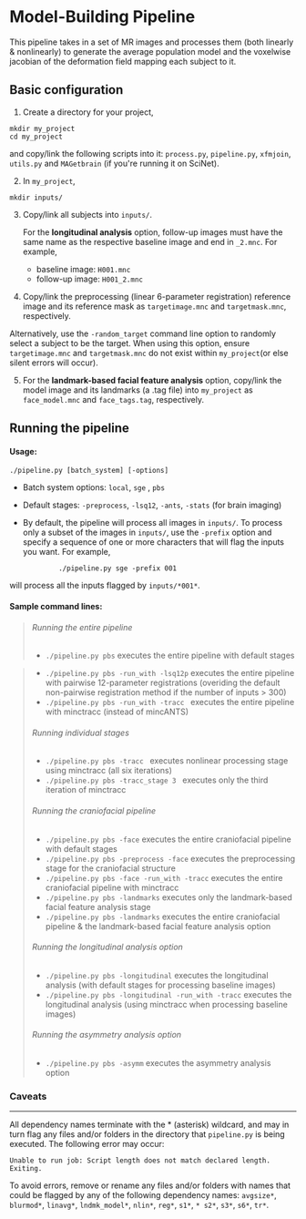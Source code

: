 Model-Building Pipeline
================================
This pipeline takes in a set of MR images and processes them (both linearly & nonlinearly) to generate the average 
population model and the voxelwise jacobian of the deformation field mapping each subject to it.

Basic configuration  
-------------------------
1. Create a directory for your project,
```
mkdir my_project
cd my_project
```
   and copy/link the following scripts into it: 
`process.py`, `pipeline.py`, `xfmjoin`, `utils.py` and `MAGetbrain` (if you're running it on SciNet).

2. In `my_project`, 
```
mkdir inputs/
```

3. Copy/link all subjects into `inputs/`. 
   
   For the **longitudinal analysis** option, follow-up images must have the same name as the respective baseline image and     end in `_2.mnc`. For example, 
    * baseline image:  `H001.mnc`
    * follow-up image:  `H001_2.mnc`		

4. Copy/link the preprocessing (linear 6-parameter registration) reference image and its reference mask as `targetimage.mnc` and `targetmask.mnc`, respectively. 

  Alternatively, use the `-random_target` command line option to randomly select a subject to be the target. When using this option, ensure `targetimage.mnc` and `targetmask.mnc` do not exist within `my_project`(or else silent errors will occur).

5. For the **landmark-based facial feature analysis** option, copy/link the model image and its landmarks (a .tag file) into `my_project` as `face_model.mnc` and `face_tags.tag`, respectively.


Running the pipeline 
-------------------------
#### Usage: 
```
./pipeline.py [batch_system] [-options]
```
 * Batch system options: `local`, `sge` , `pbs`

 * Default stages: `-preprocess`, `-lsq12`, `-ants`, `-stats` (for brain imaging)

 * By default, the pipeline will process all images in `inputs/`. To process only a subset of the images in `inputs/`, use the `-prefix` option and specify a sequence of one or more characters that will flag the inputs you want. For example,
```
            ./pipeline.py sge -prefix 001  
```

 will process all the inputs flagged by `inputs/*001*`.



#### Sample command lines:

> ###### Running the entire pipeline 
> * `./pipeline.py pbs` executes the entire pipeline with default stages

> * `./pipeline.py pbs -run_with -lsq12p` executes the entire pipeline with pairwise 12-parameter registrations          (overiding the default non-pairwise registration method if the number of inputs > 300)
> *  `./pipeline.py pbs -run_with -tracc ` executes the entire pipeline with minctracc (instead of mincANTS)
>
>###### Running individual stages
> * `./pipeline.py pbs -tracc ` executes nonlinear processing stage using minctracc (all six iterations) 
> * `./pipeline.py pbs -tracc_stage 3 ` executes only the third iteration of minctracc
>
>###### Running the craniofacial pipeline
> *  `./pipeline.py pbs -face` executes the entire craniofacial pipeline with default stages 
> *  `./pipeline.py pbs -preprocess -face` executes the preprocessing stage for the craniofacial structure 
> * `./pipeline.py pbs -face -run_with -tracc` executes the entire craniofacial pipeline with minctracc
> *  `./pipeline.py pbs -landmarks` executes only the landmark-based facial feature analysis stage
> *  `./pipeline.py pbs -landmarks` executes the entire craniofacial pipeline & the landmark-based facial feature        analysis option 
>
>###### Running the longitudinal analysis option
> * `./pipeline.py pbs -longitudinal` executes the longitudinal analysis (with default stages for processing baseline    images)
> *  `./pipeline.py pbs -longitudinal -run_with -tracc` executes the longitudinal analysis (using minctracc when processing baseline images)
>
>###### Running the asymmetry analysis option
> *  `./pipeline.py pbs -asymm` executes the asymmetry analysis option
>

 


### Caveats 
-------------------

All dependency names terminate with the * (asterisk) wildcard, and may in turn flag any
files and/or folders in the directory that `pipeline.py` is being executed. The following error may occur:
    
    Unable to run job: Script length does not match declared length.
    Exiting.

To avoid errors, remove or rename any files and/or folders with names that could be flagged by 
any of the following dependency names: 
`avgsize*`, `blurmod*`, `linavg*`, `lndmk_model*`, `nlin*`, `reg*`, `s1*`, `* s2*`, `s3*`, `s6*`, `tr*`.
